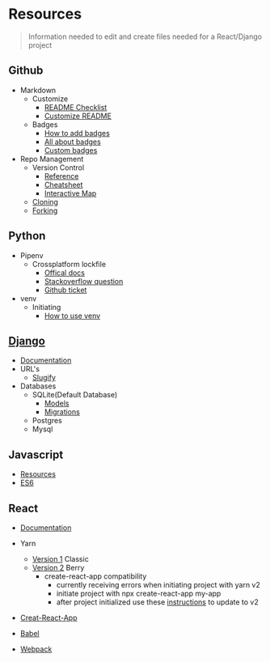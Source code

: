 Resources
==================
> Information needed to edit and create files needed for a React/Django project

Github
---
  - Markdown
    - Customize
      - [README Checklist](https://github.com/noffle/art-of-readme)
      - [Customize README](https://sourceforge.net/p/thinwhiteline/wiki/markdown_syntax/)
    - Badges
      - [How to add badges](https://www.codeblocq.com/2016/04/Add-a-build-passing-badge-to-your-github-repository/)
      - [All about badges](https://medium.com/better-programming/add-badges-to-a-github-repository-716d2988dc6a)
      - [Custom badges](https://shields.io/)
  - Repo Management
    - Version Control
      - [Reference](https://git-scm.com/docs)
      - [Cheatsheet](https://training.github.com/)
      - [Interactive Map](https://ndpsoftware.com/git-cheatsheet.html#loc=;)
    - [Cloning](https://git-scm.com/docs/git-clone)
    - [Forking](https://docs.github.com/en/github/getting-started-with-github/fork-a-repo)
    
Python
---
   - Pipenv
     - Crossplatform lockfile
       - [Offical docs](https://pipenv.pypa.io/en/latest/advanced/)    
       - [Stackoverflow question](https://stackoverflow.com/questions/57315096/pipenv-dependencies-of-platform-specific-packages-are-installed-unconditionally)
       - [Github ticket](https://github.com/pypa/pipenv/issues/1575)
   - venv
     - Initiating
       - [How to use venv](https://sourabhbajaj.com/mac-setup/Python/virtualenv.html)
       
[Django](https://www.djangoproject.com/start/overview/)
---
  - [Documentation](https://docs.djangoproject.com/en/3.1/)
  - URL's
    - [Slugify](https://docs.djangoproject.com/en/3.1/ref/utils/#module-django.utils.text)
  - Databases
    - SQLite(Default Database)
      - [Models](https://docs.djangoproject.com/en/3.1/topics/db/models/)
      - [Migrations](https://docs.djangoproject.com/en/3.1/topics/migrations/)
    - Postgres
    - Mysql
    
Javascript
---
  - [Resources](https://developer.mozilla.org/en-US/docs/Web/JavaScript)
  - [ES6](http://es6-features.org/#Constants)
  
React
---
  - [Documentation](https://reactjs.org/)
  - Yarn
    - [Version 1](https://classic.yarnpkg.com/en/docs/usage) Classic
    - [Version 2](https://yarnpkg.com/) Berry
      - create-react-app compatibility
        - currently receiving errors when initiating project with yarn v2
        - initiate project with npx create-react-app my-app
        - after project initialized use these [instructions](https://yarnpkg.com/getting-started/migration) to update to v2
 
  - [Creat-React-App](https://create-react-app.dev/docs/getting-started/)   
  - [Babel](https://babeljs.io/docs/en/)
  - [Webpack](https://webpack.js.org/concepts/)

